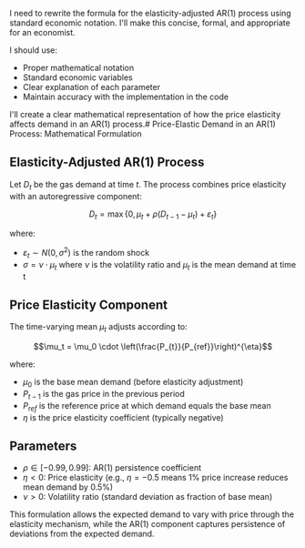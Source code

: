 <think>I need to rewrite the formula for the elasticity-adjusted AR(1) process using standard economic notation. I'll make this concise, formal, and appropriate for an economist.

I should use:
- Proper mathematical notation
- Standard economic variables
- Clear explanation of each parameter
- Maintain accuracy with the implementation in the code

I'll create a clear mathematical representation of how the price elasticity affects demand in an AR(1) process.</think># Price-Elastic Demand in an AR(1) Process: Mathematical Formulation

## Elasticity-Adjusted AR(1) Process

Let $D_t$ be the gas demand at time $t$. The process combines price elasticity with an autoregressive component:

$$D_t = \max\{0, \mu_t + \rho(D_{t-1} - \mu_t) + \varepsilon_t\}$$

where:
- $\varepsilon_t \sim N(0, \sigma^2)$ is the random shock
- $\sigma = \nu \cdot \mu_t$ where $\nu$ is the volatility ratio and $\mu_t$ is the mean demand at time t

## Price Elasticity Component

The time-varying mean $\mu_t$ adjusts according to:

$$\mu_t = \mu_0 \cdot \left(\frac{P_{t}}{P_{ref}}\right)^{\eta}$$

where:
- $\mu_0$ is the base mean demand (before elasticity adjustment)
- $P_{t-1}$ is the gas price in the previous period
- $P_{ref}$ is the reference price at which demand equals the base mean
- $\eta$ is the price elasticity coefficient (typically negative)

## Parameters
- $\rho \in [-0.99, 0.99]$: AR(1) persistence coefficient
- $\eta < 0$: Price elasticity (e.g., $\eta = -0.5$ means 1% price increase reduces mean demand by 0.5%)
- $\nu > 0$: Volatility ratio (standard deviation as fraction of base mean)

This formulation allows the expected demand to vary with price through the elasticity mechanism, while the AR(1) component captures persistence of deviations from the expected demand.
